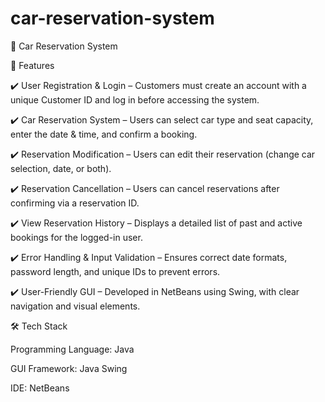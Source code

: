 # car-reservation-system
🚗 Car Reservation System

🔹 Features

✔️ User Registration & Login – Customers must create an account with a unique Customer ID and log in before accessing the system.

✔️ Car Reservation System – Users can select car type and seat capacity, enter the date & time, and confirm a booking.

✔️ Reservation Modification – Users can edit their reservation (change car selection, date, or both).

✔️ Reservation Cancellation – Users can cancel reservations after confirming via a reservation ID.

✔️ View Reservation History – Displays a detailed list of past and active bookings for the logged-in user.

✔️ Error Handling & Input Validation – Ensures correct date formats, password length, and unique IDs to prevent errors.

✔️ User-Friendly GUI – Developed in NetBeans using Swing, with clear navigation and visual elements.

🛠️ Tech Stack

Programming Language: Java

GUI Framework: Java Swing

IDE: NetBeans


